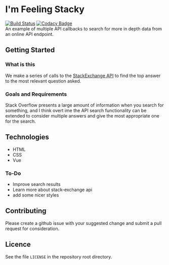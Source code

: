 # I'm Feeling Stacky
[![Build Status](https://travis-ci.org/dayvidwhy/feeling-stacky.svg?branch=master)](https://travis-ci.org/dayvidwhy/feeling-stacky)
[![Codacy Badge](https://api.codacy.com/project/badge/Grade/1f6eeaaaa71843f19746e04b2ea8716b)](https://www.codacy.com/app/dayvidwhy/feeling-stacky?utm_source=github.com&amp;utm_medium=referral&amp;utm_content=dayvidwhy/feeling-stacky&amp;utm_campaign=Badge_Grade)  
An example of multiple API callbacks to search for more in depth data from an online API endpoint.

## Getting Started

### What is this
We make a series of calls to the [StackExchange API](https://api.stackexchange.com/) to find the top answer to the most relevant question asked.

### Goals and Requirements
Stack Overflow presents a large amount of information when you search for something, and I think overt ime the API search functionality can be extended to consider multiple answers and give the most appropriate one for the search.

## Technologies
* HTML
* CSS
* Vue

### To-Do
* Improve search results
* Learn more about stack-exchange api
* add some nicer styles

## Contributing
Please create a github issue with your suggested change and submit a pull request for consideration.

## Licence
See the file `LICENSE` in the repository root directory.
